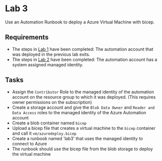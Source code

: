# Lab 3 

Use an Automation Runbook to deploy a Azure Virtual Machine with bicep.

## Requirements

- The steps in [Lab 1](../1-azureAutomationAccount/README.md) have been completed: The automation account that was deployed in the previous lab exits.
- The steps in [Lab 2](../2-azureAutomationIdentity/README.md) have been completed: The automation account has a system assigned managed identity.

## Tasks

- Assign the `Contributor` Role to the managed identity of the automation account on the resource group to which it was deployed. (This requires owner permissions on the subscription)
- Create a storage account and give the `Blob Data Owner` and `Reader and Data Access` roles to the managed identity of the Azure Automation account
- Create a blob container named `bicep`
- Upload a bicep file that creates a virtual machine to the `bicep` container and call it `vm/azuredeploy.bicep` 
- Create a runbook named 'lab3' that uses the managed identity to connect to Azure
- The runbook should use the bicep file from the blob storage to deploy the virtual machine